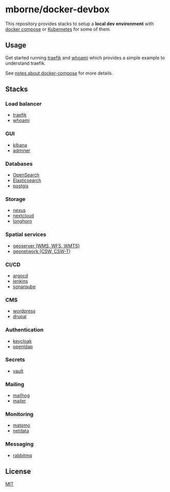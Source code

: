 # mborne/docker-devbox

This repository provides stacks to setup a **local dev environment** with [docker compose](docs/docker-compose.md) or [Kubernetes](docs/kubernetes.md) for some of them.

## Usage

Get started running [traefik](traefik/README.md) and [whoami](whoami/README.md) which provides a simple example to understand traefik.

See [notes about docker-compose](docs/docker-compose.md) for more details.

## Stacks

### Load balancer

* [traefik](traefik/README.md)
* [whoami](whoami/README.md)

### GUI

* [kibana](kibana/README.md)
* [adminer](adminer/README.md)

### Databases

* [OpenSearch](opensearch/README.md)
* [Elasticsearch](elasticsearch/README.md)
* [postgis](postgis/README.md)

### Storage

* [nexus](nexus/README.md)
* [nextcloud](nextcloud/README.md)
* [longhorn](longhorn/README.md)

### Spatial services

* [geoserver (WMS, WFS, WMTS)](geoserver/README.md) 
* [geonetwork (CSW, CSW-T)](geonetwork/README.md) 

### CI/CD

* [argocd](argocd/README.md)
* [jenkins](jenkins/README.md)
* [sonarqube](sonarqube/README.md)

### CMS

* [wordpress](wordpress/README.md)
* [drupal](drupal/README.md)

### Authentication

* [keycloak](keycloak/README.md)
* [openldap](openldap/README.md)

### Secrets

* [vault](vault/README.md)

### Mailing

* [mailhog](mailhog/README.md)
* [mailer](mailer/README.md)

### Monitoring

* [matomo](matomo/README.md)
* [netdata](netdata/README.md)

### Messaging

* [rabbitmq](rabbitmq/README.md)

## License

[MIT](LICENSE)
